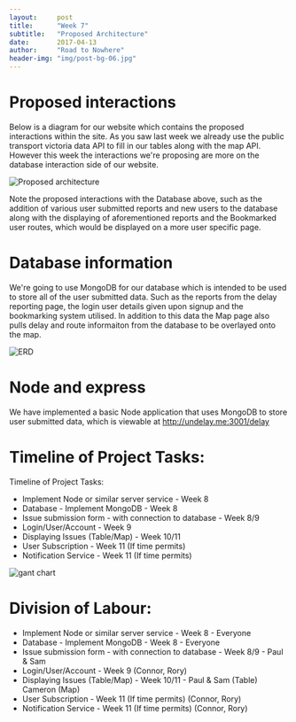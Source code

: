 ```yaml
---
layout:     post
title:      "Week 7"
subtitle:   "Proposed Architecture"
date:       2017-04-13
author:     "Road to Nowhere"
header-img: "img/post-bg-06.jpg"
---
```


# Proposed interactions

Below is a diagram for our website which contains the proposed interactions within the site. As you saw last week we already use the public transport victoria data API to fill in our tables along with the map API. However this week the interactions we're proposing are more on the database interaction side of our website.

<img src="{{ site.baseurl }}/images/blog/Week7/UndelayArchitecture.png" alt="Proposed architecture">


Note the proposed interactions with the Database above, such as the addition of various user submitted reports and new users to the database along with the displaying of aforementioned reports and the Bookmarked user routes, which would be displayed on a more user specific page.

# Database information

We're going to use MongoDB for our database which is intended to be used to store all of the user submitted data. Such as the reports from the delay reporting page, the login user details given upon signup and the bookmarking system utilised. In addition to this data the Map page also pulls delay and route informaiton from the database to be overlayed onto the map.

<img src="{{ site.baseurl }}/images/blog/Week7/erd.png" alt="ERD">

# Node and express

We have implemented a basic Node application that uses MongoDB to store user submitted data, which is viewable at <a href="http://undelay.me:3001/delay">http://undelay.me:3001/delay</a>

# Timeline of Project Tasks:

Timeline of Project Tasks:

- Implement Node or similar server service - Week 8
- Database - Implement MongoDB -  Week 8
- Issue submission form - with connection to database - Week 8/9
- Login/User/Account - Week 9
- Displaying Issues (Table/Map) - Week 10/11
- User Subscription - Week 11 (If time permits)
- Notification Service - Week 11 (If time permits)


<img src="{{ site.baseurl }}/images/blog/Week7/Gant.jpg" alt="gant chart">

# Division of Labour:

- Implement Node or similar server service - Week 8 - Everyone
- Database - Implement MongoDB -  Week 8 - Everyone
- Issue submission form - with connection to database - Week 8/9 - Paul & Sam
- Login/User/Account - Week 9 (Connor, Rory)
- Displaying Issues (Table/Map) - Week 10/11 - Paul & Sam (Table) Cameron (Map)
- User Subscription - Week 11 (If time permits) (Connor, Rory)
- Notification Service - Week 11 (If time permits) (Connor, Rory)
